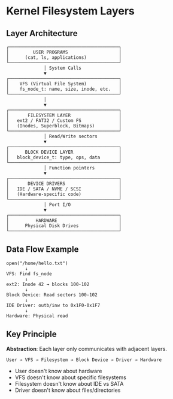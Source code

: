 # Kernel Filesystem Layers

## Layer Architecture

```
┌─────────────────────────────────────────┐
│         USER PROGRAMS                   │
│      (cat, ls, applications)            │
└─────────────────────────────────────────┘
              │ System Calls
              ▼
┌─────────────────────────────────────────┐
│    VFS (Virtual File System)            │
│    fs_node_t: name, size, inode, etc.   │
└─────────────────────────────────────────┘
              │
              ▼
┌─────────────────────────────────────────┐
│       FILESYSTEM LAYER                  │
│   ext2 / FAT32 / Custom FS              │
│   (Inodes, Superblock, Bitmaps)         │
└─────────────────────────────────────────┘
              │ Read/Write sectors
              ▼
┌─────────────────────────────────────────┐
│      BLOCK DEVICE LAYER                 │
│   block_device_t: type, ops, data       │
└─────────────────────────────────────────┘
              │ Function pointers
              ▼
┌─────────────────────────────────────────┐
│       DEVICE DRIVERS                    │
│   IDE / SATA / NVME / SCSI              │
│   (Hardware-specific code)              │
└─────────────────────────────────────────┘
              │ Port I/O
              ▼
┌─────────────────────────────────────────┐
│          HARDWARE                       │
│      Physical Disk Drives               │
└─────────────────────────────────────────┘
```

## Data Flow Example

```
open("/home/hello.txt")
       ↓
VFS: Find fs_node
       ↓
ext2: Inode 42 → blocks 100-102
       ↓
Block Device: Read sectors 100-102
       ↓
IDE Driver: outb/inw to 0x1F0-0x1F7
       ↓
Hardware: Physical read
```

## Key Principle

**Abstraction**: Each layer only communicates with adjacent layers.

```
User → VFS → Filesystem → Block Device → Driver → Hardware
```

- User doesn't know about hardware
- VFS doesn't know about specific filesystems
- Filesystem doesn't know about IDE vs SATA
- Driver doesn't know about files/directories
